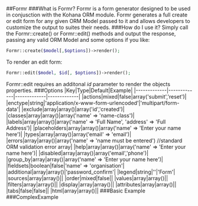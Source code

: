 ##Formr
###What is Formr?
Formr is a form generator designed to be used in conjusction with the Kohana ORM module. Formr generates a full create or edit form for any given ORM Model passed to it and allows developers to customize the output to suites their needs.
###How do I use it?
Simply call the Formr::create() or Formr::edit() methods and output the response, passing any valid ORM Model and some options if you like:
```PHP
Formr::create($model[,$options])->render();
```
To render an edit form:
```PHP
Formr::edit($model, $id[, $options])->render();
```
Formr::edit requires an additonal *id* parameter to render the objects properties.
###Options
|Key|Type|Default|Example|
|-------------|-------------|-------------|-------------|
|actions|mixed|false|array('submit','reset')|
|enctype|string|'application/x-www-form-urlencoded'|'multipart/form-data'|
|exclude|array|array()|array('id','created')|
|classes|array|array()|array('name' => 'name-class')|
|labels|array|array()|array('name' => 'Full Name', 'address' => 'Full Address')|
|placeholders|array|array()|array('name' => 'Enter your name here')|
|types|array|array()|array('email' => 'email')|
|errors|array|array()|array('name' => 'name must be entered') //standard ORM validation error array|
|help|array|array()|array('name' => 'Enter your name here')|
|disabled|array|array()|array('email','phone')|
|group_by|array|array()|array('name' => 'Enter your name here')|
|fieldsets|boolean|false|'name' => 'organisation'|
|additional|array|array()|'password_confirm'|
|legend|string|''|'Form'|
|sources|array|array()||
|order|mixed|false||
|values|array|array()||
|filters|array|array()||
|display|array|array()||
|attributes|array|array()||
|tabs|false|false||
|html|array|array()||
###Basic Example
###ComplexExample
